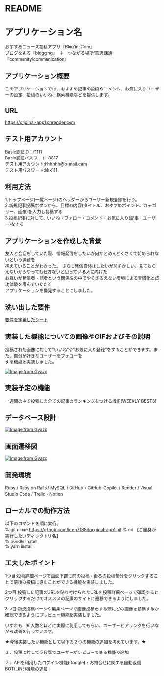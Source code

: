 # README

# アプリケーション名
  
おすすめニュース投稿アプリ『Blog’in-Com』  
ブログをする『blogging』　＋　つながる場所/意思疎通『community/communication』
  
## アプリケーション概要
  
このアプリケーションでは、おすすめ記事の投稿やコメント、お気に入りユーザーの設定、投稿のいいね、検索機能などを提供します。
  
## URL

https://original-app1.onrender.com

## テスト用アカウント
  
  
Basic認証ID：f1111  
Basic認証パスワード: 8817  
テスト用アカウント:hhhhhh@b-mail.cam  
テスト用パスワード:kkk111

  
  
## 利用方法
  
1.トップページ(一覧ページ)のヘッダーからユーザー新規登録を行う。  
2.新規記事投稿ボタンから、目標の内容(タイトル、おすすめポイント、カテゴリー、画像)を入力し投稿する  
3.投稿記事に対して、いいね・フォロー・コメント・お気に入り(記事・ユーザー)をする  
  

## アプリケーションを作成した背景  
  
友人と会話をしていた際、情報発信をしたいが何かとめんどくさくて始められないという課題を  
抱えていることがわかった。
さらに発信自体はしたいが恥ずかしい、見てもらえないからやっても仕方ないと思っている人に向けた  
お互いが発信者・読者という関係性の中でやらざるえない環境による習慣化と成功体験を積んでいただく  
アプリケーションを開発することにしました。  
  
## 洗い出した要件

[要件を定義したシート](https://docs.google.com/spreadsheets/d/1TujxyIm1oYkKDAx6mhSS8HnFYaHTmuMPfTktw3eRwpE/edit#gid=982722306)

## 実装した機能についての画像やGIFおよびその説明
  
 投稿された画像に対して”いいね”や”お気に入り登録”をすることができます。また、自分が好きなユーザーをフォローを  
 する機能を実装しました。  
  
  

[![Image from Gyazo](https://i.gyazo.com/4b5fea91e0103c70eeb3c3e1b7754c85.png)](https://i.gyazo.com/4b5fea91e0103c70eeb3c3e1b7754c85.png)

## 実装予定の機能

一週間の中で投稿した全ての記事のランキングをつける機能(WEEKLY-BEST3)

## データベース設計

[![Image from Gyazo](https://i.gyazo.com/ae8d554ddd5afec22618b144e5d051d2.png)](https://i.gyazo.com/ae8d554ddd5afec22618b144e5d051d2.png)

## 画面遷移図

[![Image from Gyazo](https://i.gyazo.com/124e363000809f69be808b4a42c11897.png)](https://gyazo.com/124e363000809f69be808b4a42c11897)

## 開発環境
  
Ruby / Ruby on Rails / MySQL / GitHub・GitHub-Copilot / Render / Visual Studio Code / Trello・Notion
  
## ローカルでの動作方法
  
以下のコマンドを順に実行。  
% git clone https://github.com/k-en7188i/original-app1.git
% cd 【ご自身が実行したいディレクトリ名】  
% bundle install  
% yarn install  

## 工夫したポイント
  
1つ目:投稿詳細ページで画面下部に前の投稿・後ろの投稿部分をクリックすることで前後の投稿に進むことができる機能を実装しました。

2つ目:投稿した記事のURLを貼り付けられたURLを投稿詳細ページで確認するとクリックするだけでオススメの記事のサイトに遷移できるようにしました。

3つ目:新規投稿ページや編集ページで画像投稿をする際にどの画像を投稿するか確認できるようにプレビュー機能を実装しました。

いずれも、知人数名ほどに実際に利用してもらい、ユーザーヒアリングを行いながら改善を行っています。




★今後実装したい機能として以下の２つの機能の追加を考えています。★

１、投稿に対して５段階でユーザーがレビューできる機能の追加

２、APIを利用したログイン機能(Google)・お問合せに関する自動返信BOT(LINE)機能の追加

